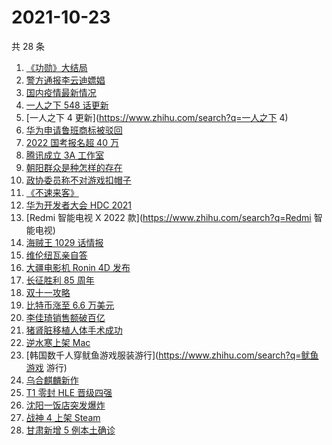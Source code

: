 # 2021-10-23

共 28 条

<!-- BEGIN -->
<!-- 最后更新时间 Sat Oct 23 2021 14:07:53 GMT+0800 (China Standard Time) -->

1. [《功勋》大结局](https://www.zhihu.com/search?q=功勋)
1. [警方通报李云迪嫖娼](https://www.zhihu.com/search?q=李云迪)
1. [国内疫情最新情况](https://www.zhihu.com/search?q=国内疫情新增)
1. [一人之下 548 话更新](https://www.zhihu.com/search?q=一人之下)
1. [一人之下 4 更新](https://www.zhihu.com/search?q=一人之下 4)
1. [华为申请鲁班商标被驳回](https://www.zhihu.com/search?q=华为商标)
1. [2022 国考报名超 40 万](https://www.zhihu.com/search?q=国考报名)
1. [腾讯成立 3A 工作室](https://www.zhihu.com/search?q=腾讯)
1. [朝阳群众是种怎样的存在](https://www.zhihu.com/search?q=朝阳群众)
1. [政协委员称不对游戏扣帽子](https://www.zhihu.com/search?q=网络游戏)
1. [《不速来客》](https://www.zhihu.com/search?q=不速来客)
1. [华为开发者大会 HDC 2021](https://www.zhihu.com/search?q=华为开发者大会)
1. [Redmi 智能电视 X 2022 款](https://www.zhihu.com/search?q=Redmi 智能电视)
1. [海贼王 1029 话情报](https://www.zhihu.com/search?q=海贼王)
1. [维伦纽瓦亲自答](https://www.zhihu.com/search?q=维伦纽瓦)
1. [大疆电影机 Ronin 4D 发布](https://www.zhihu.com/search?q=大疆电影机)
1. [长征胜利 85 周年](https://www.zhihu.com/search?q=长征胜利)
1. [双十一攻略](https://www.zhihu.com/search?q=双十一)
1. [比特币涨至 6.6 万美元](https://www.zhihu.com/search?q=比特币涨价)
1. [李佳琦销售额破百亿](https://www.zhihu.com/search?q=李佳琦销售额)
1. [猪肾脏移植人体手术成功](https://www.zhihu.com/search?q=猪肾脏)
1. [逆水寒上架 Mac](https://www.zhihu.com/search?q=逆水寒)
1. [韩国数千人穿鱿鱼游戏服装游行](https://www.zhihu.com/search?q=鱿鱼游戏 游行)
1. [乌合麒麟新作](https://www.zhihu.com/search?q=乌合麒麟)
1. [T1 零封 HLE 晋级四强](https://www.zhihu.com/search?q=T1)
1. [沈阳一饭店突发爆炸](https://www.zhihu.com/search?q=沈阳饭店爆炸)
1. [战神 4 上架 Steam](https://www.zhihu.com/search?q=战神4)
1. [甘肃新增 5 例本土确诊](https://www.zhihu.com/search?q=甘肃新增)

<!-- END -->
